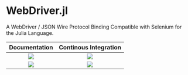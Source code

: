 # WebDriver.jl

A WebDriver / JSON Wire Protocol Binding Compatible with Selenium for the Julia Language.

| **Documentation** | **Continous Integration** |
|:-----------------:|:-------------------------:|
| [![][ddi]][ddu]   | [![][bsi]][bsu]           |
| [![][li]][lu]     | [![][cci]][ccu]           |

[bsi]: https://github.com/Nosferican/WebDriver.jl/workflows/CI/badge.svg
[bsu]: https://github.com/Nosferican/WebDriver.jl/actions?workflow=CI
[cci]: https://codecov.io/gh/Nosferican/WebDriver.jl/branch/master/graph/badge.svg
[ccu]: https://codecov.io/gh/Nosferican/WebDriver.jl
[ddi]: https://img.shields.io/badge/docs-dev-blue?style=plastic
[ddu]: https://nosferican.github.io/WebDriver.jl/dev/
[li]: https://img.shields.io/github/license/Nosferican/WebDriver.jl?style=plastic
[lu]: https://tldrlegal.com/license/-isc-license
